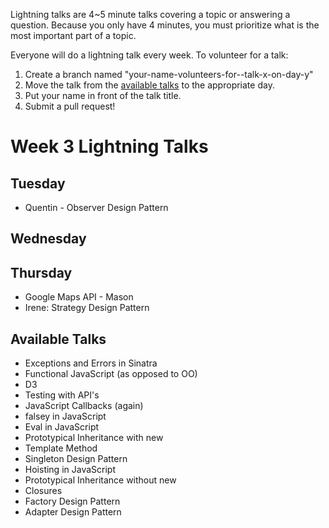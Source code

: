 Lightning talks are 4~5 minute talks covering a topic or answering a question.
Because you only have 4 minutes, you must prioritize what is the most important
part of a topic.

Everyone will do a lightning talk every week. To volunteer for a talk:

1. Create a branch named "your-name-volunteers-for--talk-x-on-day-y"
2. Move the talk from the [available talks](#availabl-talks) to the appropriate
   day.
3. Put your name in front of the talk title.
4. Submit a pull request!

# Week 3 Lightning Talks

## Tuesday

  *  Quentin - Observer Design Pattern

## Wednesday

## Thursday
- Google Maps API - Mason 
- Irene: Strategy Design Pattern

## Available Talks
  *  Exceptions and Errors in Sinatra
  *  Functional JavaScript (as opposed to OO)
  *  D3
  *  Testing with API's
  *  JavaScript Callbacks (again)
  *  falsey in JavaScript
  *  Eval in JavaScript
  *  Prototypical Inheritance with new
  *  Template Method
  *  Singleton Design Pattern
  *  Hoisting in JavaScript
  *  Prototypical Inheritance without new
  *  Closures
  *  Factory Design Pattern
  *  Adapter Design Pattern
